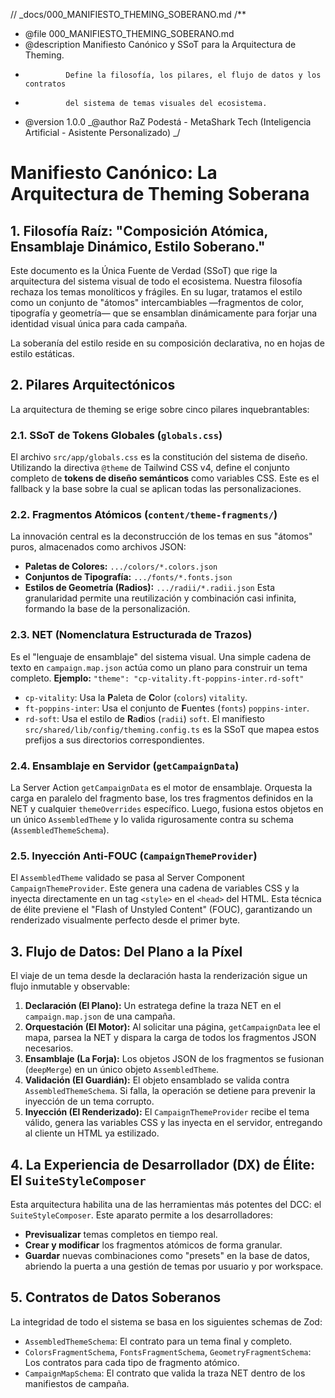 // \_docs/000_MANIFIESTO_THEMING_SOBERANO.md
/\*\*

- @file 000_MANIFIESTO_THEMING_SOBERANO.md
- @description Manifiesto Canónico y SSoT para la Arquitectura de Theming.
-              Define la filosofía, los pilares, el flujo de datos y los contratos
-              del sistema de temas visuales del ecosistema.
- @version 1.0.0
  _@author RaZ Podestá - MetaShark Tech (Inteligencia Artificial - Asistente Personalizado)
  _/

# Manifiesto Canónico: La Arquitectura de Theming Soberana

## 1. Filosofía Raíz: "Composición Atómica, Ensamblaje Dinámico, Estilo Soberano."

Este documento es la Única Fuente de Verdad (SSoT) que rige la arquitectura del sistema visual de todo el ecosistema. Nuestra filosofía rechaza los temas monolíticos y frágiles. En su lugar, tratamos el estilo como un conjunto de "átomos" intercambiables —fragmentos de color, tipografía y geometría— que se ensamblan dinámicamente para forjar una identidad visual única para cada campaña.

La soberanía del estilo reside en su composición declarativa, no en hojas de estilo estáticas.

## 2. Pilares Arquitectónicos

La arquitectura de theming se erige sobre cinco pilares inquebrantables:

### 2.1. SSoT de Tokens Globales (`globals.css`)

El archivo `src/app/globals.css` es la constitución del sistema de diseño. Utilizando la directiva `@theme` de Tailwind CSS v4, define el conjunto completo de **tokens de diseño semánticos** como variables CSS. Este es el fallback y la base sobre la cual se aplican todas las personalizaciones.

### 2.2. Fragmentos Atómicos (`content/theme-fragments/`)

La innovación central es la deconstrucción de los temas en sus "átomos" puros, almacenados como archivos JSON:

- **Paletas de Colores:** `.../colors/*.colors.json`
- **Conjuntos de Tipografía:** `.../fonts/*.fonts.json`
- **Estilos de Geometría (Radios):** `.../radii/*.radii.json`
  Esta granularidad permite una reutilización y combinación casi infinita, formando la base de la personalización.

### 2.3. NET (Nomenclatura Estructurada de Trazos)

Es el "lenguaje de ensamblaje" del sistema visual. Una simple cadena de texto en `campaign.map.json` actúa como un plano para construir un tema completo.
**Ejemplo:** `"theme": "cp-vitality.ft-poppins-inter.rd-soft"`

- `cp-vitality`: Usa la **P**aleta de **C**olor (`colors`) `vitality`.
- `ft-poppins-inter`: Usa el conjunto de **F**uen**t**es (`fonts`) `poppins-inter`.
- `rd-soft`: Usa el estilo de **R**a**d**ios (`radii`) `soft`.
  El manifiesto `src/shared/lib/config/theming.config.ts` es la SSoT que mapea estos prefijos a sus directorios correspondientes.

### 2.4. Ensamblaje en Servidor (`getCampaignData`)

La Server Action `getCampaignData` es el motor de ensamblaje. Orquesta la carga en paralelo del fragmento base, los tres fragmentos definidos en la NET y cualquier `themeOverrides` específico. Luego, fusiona estos objetos en un único `AssembledTheme` y lo valida rigurosamente contra su schema (`AssembledThemeSchema`).

### 2.5. Inyección Anti-FOUC (`CampaignThemeProvider`)

El `AssembledTheme` validado se pasa al Server Component `CampaignThemeProvider`. Este genera una cadena de variables CSS y la inyecta directamente en un tag `<style>` en el `<head>` del HTML. Esta técnica de élite previene el "Flash of Unstyled Content" (FOUC), garantizando un renderizado visualmente perfecto desde el primer byte.

## 3. Flujo de Datos: Del Plano a la Píxel

El viaje de un tema desde la declaración hasta la renderización sigue un flujo inmutable y observable:

1.  **Declaración (El Plano):** Un estratega define la traza NET en el `campaign.map.json` de una campaña.
2.  **Orquestación (El Motor):** Al solicitar una página, `getCampaignData` lee el mapa, parsea la NET y dispara la carga de todos los fragmentos JSON necesarios.
3.  **Ensamblaje (La Forja):** Los objetos JSON de los fragmentos se fusionan (`deepMerge`) en un único objeto `AssembledTheme`.
4.  **Validación (El Guardián):** El objeto ensamblado se valida contra `AssembledThemeSchema`. Si falla, la operación se detiene para prevenir la inyección de un tema corrupto.
5.  **Inyección (El Renderizado):** El `CampaignThemeProvider` recibe el tema válido, genera las variables CSS y las inyecta en el servidor, entregando al cliente un HTML ya estilizado.

## 4. La Experiencia de Desarrollador (DX) de Élite: El `SuiteStyleComposer`

Esta arquitectura habilita una de las herramientas más potentes del DCC: el `SuiteStyleComposer`. Este aparato permite a los desarrolladores:

- **Previsualizar** temas completos en tiempo real.
- **Crear y modificar** los fragmentos atómicos de forma granular.
- **Guardar** nuevas combinaciones como "presets" en la base de datos, abriendo la puerta a una gestión de temas por usuario y por workspace.

## 5. Contratos de Datos Soberanos

La integridad de todo el sistema se basa en los siguientes schemas de Zod:

- `AssembledThemeSchema`: El contrato para un tema final y completo.
- `ColorsFragmentSchema`, `FontsFragmentSchema`, `GeometryFragmentSchema`: Los contratos para cada tipo de fragmento atómico.
- `CampaignMapSchema`: El contrato que valida la traza NET dentro de los manifiestos de campaña.
